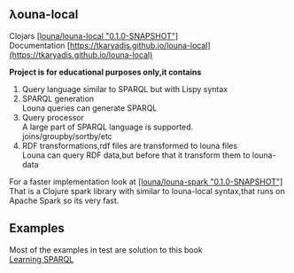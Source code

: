 ## λouna-local
Clojars [[louna/louna-local "0.1.0-SNAPSHOT"]](https://clojars.org/louna/louna-local)  
Documentation [https://tkaryadis.github.io/louna-local](https://tkaryadis.github.io/louna-local)  

**Project is for educational purposes only,it contains**  
1. Query language similar to SPARQL but with Lispy syntax  
2. SPARQL generation  
   Louna queries can generate SPARQL  
3. Query processor  
   A large part of SPARQL language is supported.  
   joins/groupby/sortby/etc  
4. RDF transformations,rdf files are transformed to louna files  
   Louna can query RDF data,but before that it transform them to louna-data  

For a faster implementation look at [[louna/louna-spark "0.1.0-SNAPSHOT"]](https://clojars.org/louna/louna-spark)  
That is a Clojure spark library with similar to louna-local syntax,that runs on Apache Spark so its very fast.   

## Examples
Most of the examples in test are solution to this book  
[Learning SPARQL](http://www.learningsparql.com/)  
